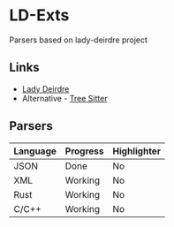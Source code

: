 # LD-Exts

Parsers based on lady-deirdre project

## Links

- [Lady Deirdre](https://www.github.com/eliah-lakhin/lady-deirdre)
- Alternative - [Tree Sitter](https://www.github.com/tree-sitter)

## Parsers

| Language   | Progress | Highlighter |
|------------|----------|-------------|
| JSON       | Done     | No          |
| XML        | Working  | No          |
| Rust       | Working  | No          |
| C/C++      | Working  | No          |
